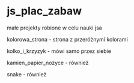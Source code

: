 # js_plac_zabaw
małe projekty robione w celu nauki jsa

kolorowa_strona - strona z przeróżnymi kolorami

kolko_i_krzyzyk - mówi samo przez siebie

kamien_papier_nozyce - również

snake - również
